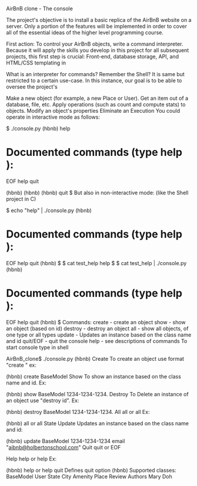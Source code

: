 AirBnB clone - The console


The project's objective is to install a basic replica of the AirBnB website on a server. Only a portion of the features will be implemented in order to cover all of the essential ideas of the higher level programming course.

First action: To control your AirBnB objects, write a command interpreter. Because it will apply the skills you develop in this project for all subsequent projects, this first step is crucial: Front-end, database storage, API, and HTML/CSS templating in


What is an interpreter for commands? Remember the Shell? It is same but restricted to a certain use-case. In this instance, our goal is to be able to oversee the project's


Make a new object (for example, a new Place or User). Get an item out of a database, file, etc. Apply operations (such as count and compute stats) to objects. Modify an object's properties Eliminate an Execution You could operate in interactive mode as follows:

$ ./console.py
(hbnb) help

Documented commands (type help <topic>):
========================================
EOF  help  quit

(hbnb)
(hbnb)
(hbnb) quit
$
But also in non-interactive mode: (like the Shell project in C)

$ echo "help" | ./console.py
(hbnb)

Documented commands (type help <topic>):
========================================
EOF  help  quit
(hbnb)
$
$ cat test_help
help
$
$ cat test_help | ./console.py
(hbnb)

Documented commands (type help <topic>):
========================================
EOF  help  quit
(hbnb)
$
Commands:
create - create an object
show - show an object (based on id)
destroy - destroy an object
all - show all objects, of one type or all types
update - Updates an instance based on the class name and id
quit/EOF - quit the console
help - see descriptions of commands
To start console type in shell

AirBnB_clone$ ./console.py
(hbnb)
Create
To create an object use format "create " ex:

(hbnb) create BaseModel
Show
To show an instance based on the class name and id. Ex:

(hbnb) show BaseModel 1234-1234-1234.
Destroy
To Delete an instance of an object use "destroy id". Ex:

(hbnb) destroy BaseModel 1234-1234-1234.
All
all or all Ex:

(hbnb) all or all State
Update
Updates an instance based on the class name and id:

(hbnb) update BaseModel 1234-1234-1234 email "aibnb@holbertonschool.com"
Quit
quit or EOF

Help
help or help Ex:

(hbnb) help or help quit
 Defines quit option
 (hbnb)
 Supported classes:
 BaseModel
 User
 State
 City
 Amenity
 Place
 Review
 Authors
 Mary Doh
